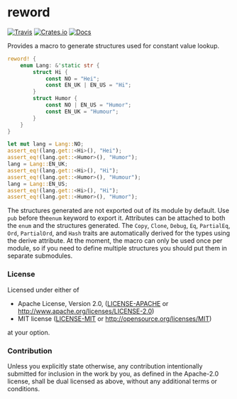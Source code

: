 # reword

[![Travis](https://travis-ci.org/evenorog/reword.svg?branch=master)](https://travis-ci.org/evenorog/reword)
[![Crates.io](https://img.shields.io/crates/v/reword.svg)](https://crates.io/crates/reword)
[![Docs](https://docs.rs/reword/badge.svg)](https://docs.rs/reword)

Provides a macro to generate structures used for constant value lookup.

```rust
reword! {
    enum Lang: &'static str {
        struct Hi {
            const NO = "Hei";
            const EN_UK | EN_US = "Hi";
        }
        struct Humor {
            const NO | EN_US = "Humor";
            const EN_UK = "Humour";
        }
    }
}

let mut lang = Lang::NO;
assert_eq!(lang.get::<Hi>(), "Hei");
assert_eq!(lang.get::<Humor>(), "Humor");
lang = Lang::EN_UK;
assert_eq!(lang.get::<Hi>(), "Hi");
assert_eq!(lang.get::<Humor>(), "Humour");
lang = Lang::EN_US;
assert_eq!(lang.get::<Hi>(), "Hi");
assert_eq!(lang.get::<Humor>(), "Humor");
```

The structures generated are not exported out of its module by default.
Use `pub` before the`enum` keyword to export it.
Attributes can be attached to both the `enum` and the structures generated.
The `Copy`, `Clone`, `Debug`, `Eq`, `PartialEq`, `Ord`, `PartialOrd`, and `Hash` traits are
automatically derived for the types using the derive attribute. At the moment, the macro
can only be used once per module, so if you need to define multiple structures you should
put them in separate submodules.

### License

Licensed under either of

 * Apache License, Version 2.0, ([LICENSE-APACHE](LICENSE-APACHE) or http://www.apache.org/licenses/LICENSE-2.0)
 * MIT license ([LICENSE-MIT](LICENSE-MIT) or http://opensource.org/licenses/MIT)

at your option.

### Contribution

Unless you explicitly state otherwise, any contribution intentionally submitted
for inclusion in the work by you, as defined in the Apache-2.0 license, shall be dual licensed as above, without any
additional terms or conditions.
